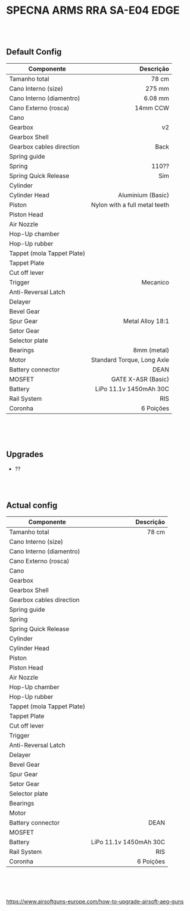 # SPECNA ARMS RRA SA-E04 EDGE

<br><br>

## Default Config

|       **Componente**       |            **Descrição**         |
|----------------------------|---------------------------------:|
| Tamanho total              | 78 cm                            |
| Cano Interno (size)        | 275 mm                           |
| Cano Interno (diamentro)   | 6.08 mm                          |
| Cano Externo (rosca)       | 14mm CCW                         |
| Cano                       |                                  |
| Gearbox                    | v2                               |
| Gearbox Shell              |                                  |
| Gearbox cables direction   | Back                             |
| Spring guide               |                                  |
| Spring                     | 110??                            |
| Spring Quick Release       | Sim                              |
| Cylinder                   |                                  |
| Cylinder Head              | Aluminium (Basic)                |
| Piston                     | Nylon with a full metal teeth    |
| Piston Head                |                                  |
| Air Nozzle                 |                                  |
| Hop-Up chamber             |                                  |
| Hop-Up rubber              |                                  |
| Tappet (mola Tappet Plate) |                                  |
| Tappet Plate               |                                  |
| Cut off lever              |                                  |
| Trigger                    | Mecanico                         |
| Anti-Reversal Latch        |                                  |
| Delayer                    |                                  |
| Bevel Gear                 |                                  |
| Spur Gear                  | Metal Alloy 18:1                 |
| Setor Gear                 |                                  |
| Selector plate             |                                  |
| Bearings                   | 8mm (metal)                      |
| Motor                      | Standard Torque, Long Axle       |
| Battery connector          | DEAN                             |
| MOSFET                     | GATE X-ASR (Basic)               |
| Battery                    | LiPo 11.1v 1450mAh 30C           |
| Rail System                | RIS                              |
| Coronha                    | 6 Poições                        |









<br><br><br> 


## Upgrades

- ??




<br><br>

## Actual config

|       **Componente**       |            **Descrição**         |
|----------------------------|---------------------------------:|
| Tamanho total              | 78 cm                            |
| Cano Interno (size)        |                                  |
| Cano Interno (diamentro)   |                                  |
| Cano Externo (rosca)       |                                  |
| Cano                       |                                  |
| Gearbox                    |                                  |
| Gearbox Shell              |                                  |
| Gearbox cables direction   |                                  |
| Spring guide               |                                  |
| Spring                     |                                  |
| Spring Quick Release       |                                  |
| Cylinder                   |                                  |
| Cylinder Head              |                                  |
| Piston                     |                                  |
| Piston Head                |                                  |
| Air Nozzle                 |                                  |
| Hop-Up chamber             |                                  |
| Hop-Up rubber              |                                  |
| Tappet (mola Tappet Plate) |                                  |
| Tappet Plate               |                                  |
| Cut off lever              |                                  |
| Trigger                    |                                  |
| Anti-Reversal Latch        |                                  |
| Delayer                    |                                  |
| Bevel Gear                 |                                  |
| Spur Gear                  |                                  |
| Setor Gear                 |                                  |
| Selector plate             |                                  |
| Bearings                   |                                  |
| Motor                      |                                  |
| Battery connector          | DEAN                             |
| MOSFET                     |                                  |
| Battery                    | LiPo 11.1v 1450mAh 30C           |
| Rail System                | RIS                              |
| Coronha                    | 6 Poições                        |





<br><br><br><br>
https://www.airsoftguns-europe.com/how-to-upgrade-airsoft-aeg-guns